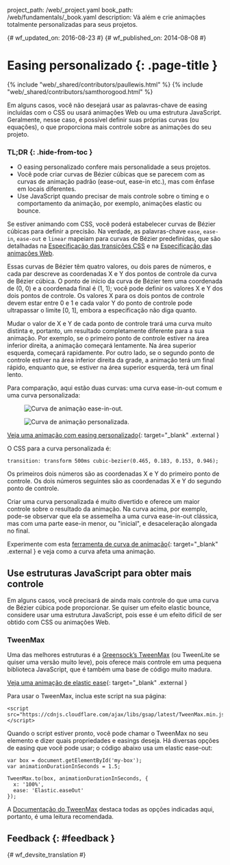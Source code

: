project_path: /web/_project.yaml book_path: /web/fundamentals/_book.yaml description: Vá além e crie animações totalmente personalizadas para seus projetos.

{# wf_updated_on: 2016-08-23 #} {# wf_published_on: 2014-08-08 #}

# Easing personalizado {: .page-title }

{% include "web/_shared/contributors/paullewis.html" %} {% include "web/_shared/contributors/samthorogood.html" %}

Em alguns casos, você não desejará usar as palavras-chave de easing incluídas com o CSS ou usará animações Web ou uma estrutura JavaScript. Geralmente, nesse caso, é possível definir suas próprias curvas (ou equações), o que proporciona mais controle sobre as animações do seu projeto.

### TL;DR {: .hide-from-toc }

* O easing personalizado confere mais personalidade a seus projetos.
* Você pode criar curvas de Bézier cúbicas que se parecem com as curvas de animação padrão (ease-out, ease-in etc.), mas com ênfase em locais diferentes.
* Use JavaScript quando precisar de mais controle sobre o timing e o comportamento da animação, por exemplo, animações elastic ou bounce.

Se estiver animando com CSS, você poderá estabelecer curvas de Bézier cúbicas para definir a precisão. Na verdade, as palavras-chave `ease`, `ease-in`, `ease-out` e `linear` mapeiam para curvas de Bézier predefinidas, que são detalhadas na [Especificação das transições CSS](http://www.w3.org/TR/css3-transitions/) e na [Especificação das animações Web](https://w3c.github.io/web-animations/#scaling-using-a-cubic-bezier-curve).

Essas curvas de Bézier têm quatro valores, ou dois pares de números, e cada par descreve as coordenadas X e Y dos pontos de controle da curva de Bézier cúbica. O ponto de início da curva de Bézier tem uma coordenada de (0, 0) e a coordenada final é (1, 1); você pode definir os valores X e Y dos dois pontos de controle. Os valores X para os dois pontos de controle devem estar entre 0 e 1 e cada valor Y do ponto de controle pode ultrapassar o limite [0, 1], embora a especificação não diga quanto.

Mudar o valor de X e Y de cada ponto de controle trará uma curva muito distinta e, portanto, um resultado completamente diferente para a sua animação. Por exemplo, se o primeiro ponto de controle estiver na área inferior direita, a animação começará lentamente. Na área superior esquerda, começará rapidamente. Por outro lado, se o segundo ponto de controle estiver na área inferior direita da grade, a animação terá um final rápido, enquanto que, se estiver na área superior esquerda, terá um final lento.

Para comparação, aqui estão duas curvas: uma curva ease-in-out comum e uma curva personalizada:

<div class="attempt-left">
  <figure>
    <img src="images/ease-in-out-markers.png" alt="Curva de animação ease-in-out." />
  </figure>
</div>

<div class="attempt-right">
  <figure>
    <img src="images/custom.png" alt="Curva de animação personalizada." />
  </figure>
</div>

[Veja uma animação com easing personalizado](https://googlesamples.github.io/web-fundamentals/fundamentals/design-and-ux/animations/box-move-custom-curve.html){: target="_blank" .external }

O CSS para a curva personalizada é:

    transition: transform 500ms cubic-bezier(0.465, 0.183, 0.153, 0.946);
    

Os primeiros dois números são as coordenadas X e Y do primeiro ponto de controle. Os dois números seguintes são as coordenadas X e Y do segundo ponto de controle.

Criar uma curva personalizada é muito divertido e oferece um maior controle sobre o resultado da animação. Na curva acima, por exemplo, pode-se observar que ela se assemelha a uma curva ease-in-out clássica, mas com uma parte ease-in menor, ou "inicial", e desaceleração alongada no final.

Experimente com esta [ferramenta de curva de animação](https://googlesamples.github.io/web-fundamentals/fundamentals/design-and-ux/animations/curve-playground.html){: target="_blank" .external } e veja como a curva afeta uma animação.

## Use estruturas JavaScript para obter mais controle

Em alguns casos, você precisará de ainda mais controle do que uma curva de Bézier cúbica pode proporcionar. Se quiser um efeito elastic bounce, considere usar uma estrutura JavaScript, pois esse é um efeito difícil de ser obtido com CSS ou animações Web.

### TweenMax

Uma das melhores estruturas é a [Greensock’s TweenMax](https://github.com/greensock/GreenSock-JS/tree/master/src/minified) (ou TweenLite se quiser uma versão muito leve), pois oferece mais controle em uma pequena biblioteca JavaScript, que é também uma base de código muito madura.

[Veja uma animação de elastic ease](https://googlesamples.github.io/web-fundamentals/fundamentals/design-and-ux/animations/box-move-elastic.html){: target="_blank" .external }

Para usar o TweenMax, inclua este script na sua página:

    <script src="https://cdnjs.cloudflare.com/ajax/libs/gsap/latest/TweenMax.min.js"></script>
    

Quando o script estiver pronto, você pode chamar o TweenMax no seu elemento e dizer quais propriedades e easings deseja. Há diversas opções de easing que você pode usar; o código abaixo usa um elastic ease-out:

    var box = document.getElementById('my-box');
    var animationDurationInSeconds = 1.5;
    
    TweenMax.to(box, animationDurationInSeconds, {
      x: '100%',
      ease: 'Elastic.easeOut'
    });
    

A [Documentação do TweenMax](https://greensock.com/docs/#/HTML5/GSAP/TweenMax/) destaca todas as opções indicadas aqui, portanto, é uma leitura recomendada.

## Feedback {: #feedback }

{# wf_devsite_translation #}